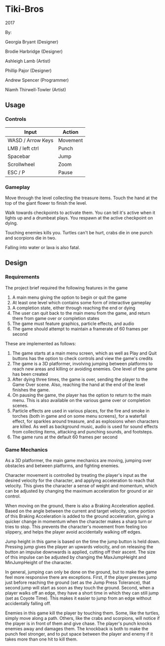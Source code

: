 # Tiki-Bros
2017

By: 

Georgia Bryant (Designer)

Brodie Harbridge (Designer)

Ashleigh Lamb (Artist)

Phillip Pajor (Designer)

Andrew Spencer (Programmer)

Niamh Thirwell-Towler (Artist)


## Usage

### Controls

Input               | Action
--------------------|-------------
WASD / Arrow Keys   | Movement
LMB / left ctrl     | Punch
Spacebar            | Jump
Scrollwheel         | Zoom
ESC / P             | Pause

### Gameplay

Move through the level collecting the treasure items. Touch the hand at the top of the giant flower 
to finish the level.

Walk towards checkpoints to activate them. You can tell it's active when it lights up and a drumbeat 
plays. You respawn at the active checkpoint on dying.

Touching enemies kills you. Turtles can't be hurt, crabs die in one punch and scorpions die in two.

Falling into water or lava is also fatal.

## Design

### Requirements

The project brief required the following features in the game

1. A main menu giving the option to begin or quit the game
2. At least one level which contains some form of interactive gameplay
3. A completion state, either through reaching the end or dying
4. The user can quit back to the main menu from the game, and return there from game over or 
completion states
5. The game must feature graphics, particle effects, and audio
6. The game should attempt to maintain a framerate of 60 frames per second

These are implemented as follows:

1. The game starts at a main menu screen, which as well as Play and Quit buttons has the option to 
check controls and view the game's credits
2. The game is a 3D platformer, involving jumping between platforms to reach new areas and killing or
 avoiding enemies. One level of the game has been created
3. After dying three times, the game is over, sending the player to the Game Over scene. Also, reaching
 the hand at the end of the level finishes the game.
4. On pausing the game, the player has the option to return to the main menu. This is also available on
 the various game over or completion scenes.
5. Particle effects are used in various places, for the fire and smoke in torches (both in game and on 
some menu screens), for a waterfall effect, for sparkles around treasure, and as explosions when 
characters are killed. As well as background music, audio is used for sound effects from collecting 
items, attacking and punching sounds, and footsteps.
6. The game runs at the default 60 frames per second

### Game Mechanics

As a 3D platformer, the main game mechanics are moving, jumping over obstacles and between platforms, and 
fighting enemies.

Character movement is controlled by treating the player's input as the desired velocity for the character,
and applying acceleration to reach that velocity. This gives the character a sense of weight and momentum,
which can be adjusted by changing the maximum acceleration for ground or air control.

When moving on the ground, there is also a Braking Acceleration applied. Based on the angle between the 
current and target velocity, some portion of this Braking Acceleration is added to the ground acceleration, 
giving a quicker change in momentum when the character makes a sharp turn or tries to stop. This prevents 
the character's movement from feeling too slippery, and helps the player avoid accidentally walking off edges.

Jump height in this game is based on the time the jump button is held down. Pressing jump gives the player an 
upwards velocity, and on releasing the button an impulse downwards is applied, cutting off their ascent. The 
size of this impulse can be adjusted by changing the MaxJumpHeight and MinJumpHeight of the character.

In general, jumping can only be done on the ground, but to make the game feel more responsive there are exceptions.
First, if the player presses jump just before reaching the ground (set as the Jump Press Tolerance), that second 
jump will start as soon as they touch the ground. Second, when a player walks off an edge, they have a short time 
in which they can still jump (set as Coyote Time). This makes it easier to jump from an edge without accidentally 
falling off.

Enemies in this game kill the player by touching them. Some, like the turtles, simply move along a path. Others, 
like the crabs and scorpions, will notice if the player is in front of them and give chase. The player's punch
knocks enemies away and damages them. The knockback is both to make the punch feel stronger, and to put space 
between the player and enemy if it takes more than one hit to kill them.
